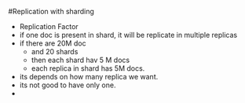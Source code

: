 #Replication with sharding
 - Replication Factor 
 - if one doc is present in shard, it will be replicate in multiple replicas
 - if there are 20M doc
   - and 20 shards
   - then each shard hav 5 M docs
   - each replica in shard has 5M docs.
 - its depends on how many replica we want.
 - its not good to have only one.
 - 
